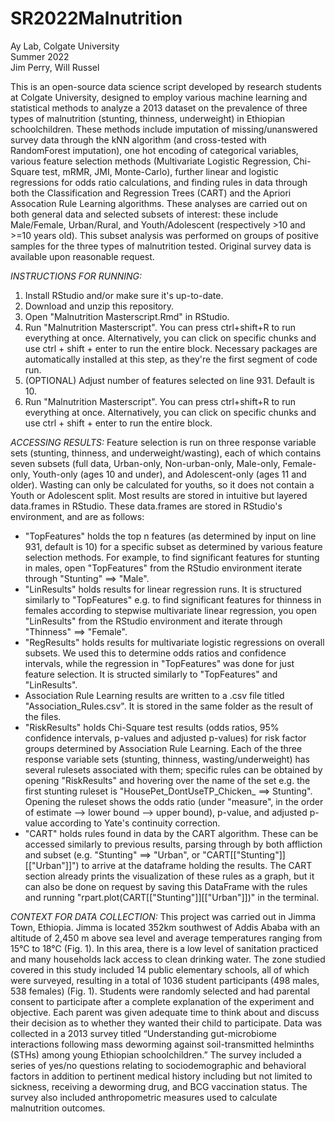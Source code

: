 # SR2022Malnutrition
Ay Lab, Colgate University\
Summer 2022\
Jim Perry, Will Russel

This is an open-source data science script developed by research students at Colgate University, designed to employ various machine learning and statistical methods to analyze a 2013 dataset on the prevalence of three types of malnutrition (stunting, thinness, underweight) in Ethiopian schoolchildren. These methods include imputation of missing/unanswered survey data through the kNN algorithm (and cross-tested with RandomForest imputation), one hot encoding of categorical variables, various feature selection methods (Multivariate Logistic Regression, Chi-Square test, mRMR, JMI, Monte-Carlo), further linear and logistic regressions for odds ratio calculations, and finding rules in data through both the  Classification and Regression Trees (CART) and the Apriori Assocation Rule Learning algorithms. These analyses are carried out on both general data and selected subsets of interest: these include Male/Female, Urban/Rural, and Youth/Adolescent (respectively >10 and >=10 years old). This subset analysis was performed on groups of positive samples for the three types of malnutrition tested. Original survey data is available upon reasonable request.

*INSTRUCTIONS FOR RUNNING:*
  1. Install RStudio and/or make sure it's up-to-date.
  2. Download and unzip this repository.
  3. Open "Malnutrition Masterscript.Rmd" in RStudio.
  4. Run "Malnutrition Masterscript". You can press ctrl+shift+R to run everything at once. Alternatively, you can click on specific chunks and use ctrl + shift + enter to run the entire block. Necessary packages are automatically installed at this step, as they're the first segment of code run.
  5. (OPTIONAL) Adjust number of features selected on line 931. Default is 10.
  6. Run "Malnutrition Masterscript". You can press ctrl+shift+R to run everything at once. Alternatively, you can click on specific chunks and use ctrl + shift + enter to run the entire block.

*ACCESSING RESULTS:*
Feature selection is run on three response variable sets (stunting, thinness, and underweight/wasting), each of which contains seven subsets (full data, Urban-only, Non-urban-only, Male-only, Female-only, Youth-only (ages 10 and under), and Adolescent-only (ages 11 and older). Wasting can only be calculated for youths, so it does not contain a Youth or Adolescent split. Most results are stored in intuitive but layered data.frames in RStudio. These data.frames are stored in RStudio's environment, and are as follows:
  - "TopFeatures" holds the top n features (as determined by input on line 931, default is 10) for a specific subset as determined by various feature selection methods. For example, to find significant features for stunting in males, open "TopFeatures" from the RStudio environment iterate through "Stunting" ==> "Male".
  - "LinResults" holds results for linear regression runs. It is structured similarly to "TopFeatures" e.g. to find significant features for thinness in females according to stepwise multivariate linear regression, you open "LinResults" from the RStudio environment and iterate through "Thinness" ==> "Female".
  - "RegResults" holds results for multivariate logistic regressions on overall subsets. We used this to determine odds ratios and confidence intervals, while the regression in "TopFeatures" was done for just feature selection. It is structed similarly to "TopFeatures" and "LinResults".
  - Association Rule Learning results are written to a .csv file titled "Association_Rules.csv". It is stored in the same folder as the result of the files.
  - "RiskResults" holds Chi-Square test results (odds ratios, 95% confidence intervals, p-values and adjusted p-values) for risk factor groups determined by Association Rule Learning. Each of the three response variable sets (stunting, thinness, wasting/underweight) has several rulesets associated with them; specific rules can be obtained by opening "RiskResults" and hovering over the name of the set e.g. the first stunting ruleset is "HousePet_DontUseTP_Chicken_ ==> Stunting". Opening the ruleset shows the odds ratio (under "measure", in the order of estimate --> lower bound --> upper bound), p-value, and adjusted p-value according to Yate's continuity correction.
  - "CART" holds rules found in data by the CART algorithm. These can be accessed similarly to previous results, parsing through by both affliction and subset (e.g. "Stunting" ==> "Urban", or "CART[["Stunting"]][["Urban"]]") to arrive at the dataframe holding the results. The CART section already prints the visualization of these rules as a graph, but it can also be done on request by saving this DataFrame with the rules and running "rpart.plot(CART[["Stunting"]][["Urban"]])" in the terminal.

*CONTEXT FOR DATA COLLECTION:*
This project was carried out in Jimma Town, Ethiopia. Jimma is located 352km southwest of Addis Ababa with an altitude of 2,450 m above sea level and average temperatures ranging from 15°C to 18°C (Fig. 1). In this area, there is a low level of sanitation practiced and many households lack access to clean drinking water. The zone studied covered in this study included 14 public elementary schools, all of which were surveyed, resulting in a total of 1036 student participants (498 males, 538 females) (Fig. 1). Students were randomly selected and had parental consent to participate after a complete explanation of the experiment and objective. Each parent was given adequate time to think about and discuss their decision as to whether they wanted their child to participate. Data was collected in a 2013 survey titled “Understanding gut-microbiome interactions following mass deworming against soil-transmitted helminths (STHs) among young Ethiopian schoolchildren.” The survey included a series of yes/no questions relating to sociodemographic and behavioral factors in addition to pertinent medical history including but not limited to sickness, receiving a deworming drug, and BCG vaccination status. The survey also included anthropometric measures used to calculate malnutrition outcomes.
